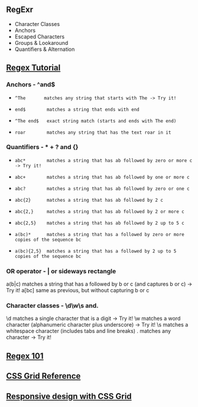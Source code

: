 ## RegExr
* Character Classes
* Anchors
* Escaped Characters
* Groups & Lookaround
* Quantifiers & Alternation


## [Regex Tutorial](https://medium.com/factory-mind/regex-tutorial-a-simple-cheatsheet-by-examples-649dc1c3f285)

### Anchors - ^and$
  * `^The       matches any string that starts with The -> Try it!`

  * `end$        matches a string that ends with end`

  * `^The end$   exact string match (starts and ends with The end)`

  * `roar        matches any string that has the text roar in it`

### Quantifiers - * + ? and {}

  * `abc*        matches a string that has ab followed by zero or more c -> Try it!`

  * `abc+        matches a string that has ab followed by one or more c`

  * `abc?        matches a string that has ab followed by zero or one c`

  * `abc{2}      matches a string that has ab followed by 2 c`
    
  * `abc{2,}     matches a string that has ab followed by 2 or more c`

  * `abc{2,5}    matches a string that has ab followed by 2 up to 5 c`

  * `a(bc)*      matches a string that has a followed by zero or more copies of the sequence bc`

  * `a(bc){2,5}  matches a string that has a followed by 2 up to 5 copies of the sequence bc`

### OR operator - | or sideways rectangle
a(b|c)     matches a string that has a followed by b or c (and captures b or c) -> Try it!
a[bc]      same as previous, but without capturing b or c

### Character classes - \d\w\s and.

\d         matches a single character that is a digit -> Try it!
\w         matches a word character (alphanumeric character plus underscore) -> Try it!
\s         matches a whitespace character (includes tabs and line breaks)
.          matches any character -> Try it!

##  [Regex 101](https://regex101.com/)


## [CSS Grid Reference](https://css-tricks.com/snippets/css/complete-guide-grid/)


## [Responsive design with CSS Grid](https://medium.com/samsung-internet-dev/common-responsive-layouts-with-css-grid-and-some-without-245a862f48df)